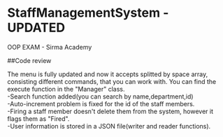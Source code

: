 # StaffManagementSystem - UPDATED
OOP EXAM - Sirma Academy

##Code review<br /> 

The menu is fully updated and now it accepts splitted by space array, consisting different commands, that you can work with. You can find the execute function in the "Manager" class.<br /> 
-Search function added(you can search by name,department,id)<br /> 
-Auto-increment problem is fixed for the id of the staff members.<br /> 
-Firing a staff member doesn't delete them from the system, however it flags them as "Fired".<br /> 
-User information is stored in a JSON file(writer and reader functions). <br /> 

